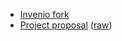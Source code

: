 
- [Invenio fork](https://github.com/bogdan-kulynych/invenio)
- [Project proposal](https://stackedit.io/viewer?url=https://raw.githubusercontent.com/bogdan-kulynych/cern-openlab-2014/master/proposal.md) ([raw](proposal.md))
